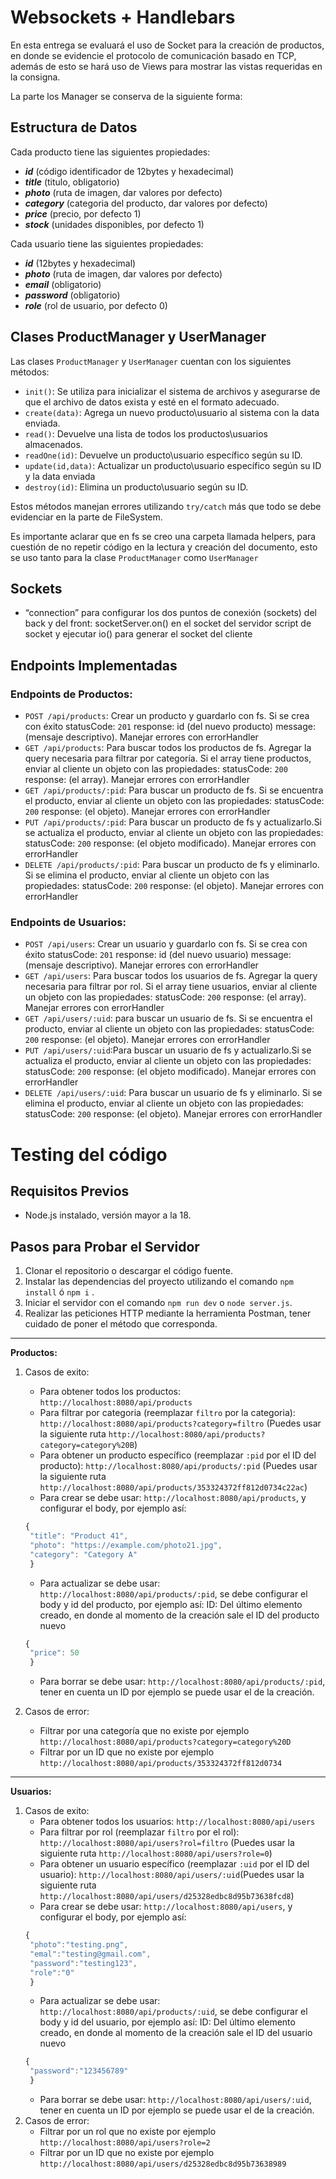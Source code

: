
# Websockets + Handlebars

En esta entrega se evaluará el uso de Socket para la creación de productos, en donde se evidencie el protocolo de comunicación basado en TCP, además de esto se hará uso de Views para mostrar las vistas requeridas en la consigna.

La parte los Manager se conserva de la siguiente forma:

## Estructura de Datos

Cada producto tiene las siguientes propiedades:
- ***id*** (código identificador de 12bytes y hexadecimal)
- ***title*** (titulo, obligatorio)
- ***photo*** (ruta de imagen, dar valores por defecto)
- ***category*** (categoria del producto, dar valores por defecto)
- ***price*** (precio, por defecto 1)
- ***stock*** (unidades disponibles, por defecto 1)

Cada usuario tiene las siguientes propiedades:
- ***id*** (12bytes y hexadecimal)
- ***photo*** (ruta de imagen, dar valores por defecto)
- ***email*** (obligatorio)
- ***password*** (obligatorio)
- ***role*** (rol de usuario, por defecto 0)

## Clases ProductManager y UserManager

Las clases `ProductManager` y `UserManager` cuentan con los siguientes métodos:

- `init()`: Se utiliza para inicializar el sistema de archivos y asegurarse de que el archivo de datos exista y esté en el formato adecuado.
- `create(data)`: Agrega un nuevo producto\usuario al sistema con la data enviada.
- `read()`: Devuelve una lista de todos los productos\usuarios almacenados.
- `readOne(id)`: Devuelve un producto\usuario específico según su ID.
- `update(id,data)`: Actualizar un producto\usuario específico según su ID y la data enviada
- `destroy(id)`: Elimina un producto\usuario según su ID.

Estos métodos manejan errores utilizando `try/catch` más que todo se debe evidenciar en la parte de FileSystem.

Es importante aclarar que en fs se creo una carpeta llamada helpers, para cuestión de no repetir código en la lectura y creación del documento, esto se uso tanto para la  clase `ProductManager` como `UserManager`

## Sockets

- “connection” para configurar los dos puntos de conexión (sockets) del back y del front:
socketServer.on() en el socket del servidor
script de socket y ejecutar io() para generar el socket del cliente


## Endpoints Implementadas
### Endpoints de Productos:
- `POST /api/products`: Crear un producto y guardarlo con fs. Si se crea con éxito statusCode: `201` response: id (del nuevo producto) message: (mensaje descriptivo). Manejar errores con errorHandler
- `GET /api/products`: Para buscar todos los productos de fs. Agregar la query necesaria para filtrar por categoría. Si el array tiene productos, enviar al cliente un objeto con las propiedades: statusCode: `200` response: (el array). Manejar errores con errorHandler
- `GET /api/products/:pid`: Para buscar un producto de fs. Si se encuentra el producto, enviar al cliente un objeto con las propiedades: statusCode: `200` response: (el objeto). Manejar errores con errorHandler
- `PUT /api/products/:pid`: Para buscar un producto de fs y actualizarlo.Si se actualiza el producto, enviar al cliente un objeto con las propiedades: statusCode: `200` response: (el objeto modificado). Manejar errores con errorHandler
- `DELETE /api/products/:pid`: Para buscar un producto de fs y eliminarlo. Si se elimina el producto, enviar al cliente un objeto con las propiedades: statusCode: `200` response: (el objeto). Manejar errores con errorHandler
### Endpoints de Usuarios:
- `POST /api/users`: Crear un usuario y guardarlo con fs. Si se crea con éxito statusCode: `201` response: id (del nuevo usuario) message: (mensaje descriptivo). Manejar errores con errorHandler
- `GET /api/users`: Para buscar todos los usuarios de fs. Agregar la query necesaria para filtrar por rol. Si el array tiene usuarios, enviar al cliente un objeto con las propiedades: statusCode: `200` response: (el array). Manejar errores con errorHandler
- `GET /api/users/:uid`: para buscar un usuario de fs. Si se encuentra el producto, enviar al cliente un objeto con las propiedades: statusCode: `200` response: (el objeto). Manejar errores con errorHandler
- `PUT /api/users/:uid`:Para buscar un usuario de fs y actualizarlo.Si se actualiza el producto, enviar al cliente un objeto con las propiedades: statusCode: `200` response: (el objeto modificado). Manejar errores con errorHandler
- `DELETE /api/users/:uid`: Para buscar un usuario de fs y eliminarlo. Si se elimina el producto, enviar al cliente un objeto con las propiedades: statusCode: `200` response: (el objeto). Manejar errores con errorHandler

# Testing del código

## Requisitos Previos
- Node.js instalado, versión mayor a la 18.

## Pasos para Probar el Servidor
1. Clonar el repositorio o descargar el código fuente.
2. Instalar las dependencias del proyecto utilizando el comando `npm install` ó `npm i` .
3. Iniciar el servidor con el comando `npm run dev` o `node server.js`.
4. Realizar las peticiones HTTP mediante la herramienta Postman, tener cuidado de poner el método que corresponda.

---
**Productos:**
1. Casos de exito:
   - Para obtener todos los productos: `http://localhost:8080/api/products`
   - Para filtrar por categoria (reemplazar `filtro` por la categoria): `http://localhost:8080/api/products?category=filtro`
   (Puedes usar la siguiente ruta `http://localhost:8080/api/products?category=category%20B`)
   - Para obtener un producto específico (reemplazar `:pid` por el ID del producto): `http://localhost:8080/api/products/:pid`
   (Puedes usar la siguiente ruta `http://localhost:8080/api/products/353324372ff812d0734c22ac`)
   - Para crear se debe usar: `http://localhost:8080/api/products`, y configurar el body, por ejemplo así:
   ```javascript	
   {
    "title": "Product 41",
    "photo": "https://example.com/photo21.jpg",
    "category": "Category A"
    }
   ```
   - Para actualizar se debe usar: `http://localhost:8080/api/products/:pid`, se debe configurar el body y id del producto, por ejemplo así:
   ID: Del último elemento creado, en donde al momento de la creación sale el ID del producto nuevo
   ```javascript	
   {
    "price": 50
    }
   ```
   - Para borrar se debe usar: `http://localhost:8080/api/products/:pid`, tener en cuenta un ID por ejemplo se puede usar el de la creación.

2. Casos de error:
    - Filtrar por una categoría que no existe por ejemplo `http://localhost:8080/api/products?category=category%20D`
    - Filtrar por un ID que no existe por ejemplo `http://localhost:8080/api/products/353324372ff812d0734`
---
**Usuarios:**
1. Casos de exito:
   - Para obtener todos los usuarios: `http://localhost:8080/api/users`
   - Para filtrar por rol (reemplazar `filtro` por el rol): `http://localhost:8080/api/users?rol=filtro`
   (Puedes usar la siguiente ruta `http://localhost:8080/api/users?role=0`)
   - Para obtener un usuario específico (reemplazar `:uid` por el ID del usuario): `http://localhost:8080/api/users/:uid`(Puedes usar la siguiente ruta `http://localhost:8080/api/users/d25328edbc8d95b73638fcd8`)
   - Para crear se debe usar: `http://localhost:8080/api/users`, y configurar el body, por ejemplo así:
   ```javascript	
   {
    "photo":"testing.png",
    "emal":"testing@gmail.com",
    "password":"testing123",
    "role":"0"
    }
   ```
   - Para actualizar se debe usar: `http://localhost:8080/api/products/:uid`, se debe configurar el body y id del usuario, por ejemplo así:
   ID: Del último elemento creado, en donde al momento de la creación sale el ID del usuario nuevo
   ```javascript	
   {
    "password":"123456789"
    }
   ```
   - Para borrar se debe usar: `http://localhost:8080/api/users/:uid`, tener en cuenta un ID por ejemplo se puede usar el de la creación.
2. Casos de error:
    - Filtrar por un rol que no existe por ejemplo `http://localhost:8080/api/users?role=2`
    - Filtrar por un ID que no existe por ejemplo `http://localhost:8080/api/users/d25328edbc8d95b73638989`
